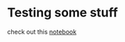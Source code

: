 # Testing some stuff

check out this [notebook](https://elyse-winstral.github.io/script/docs/notebook2.html)
